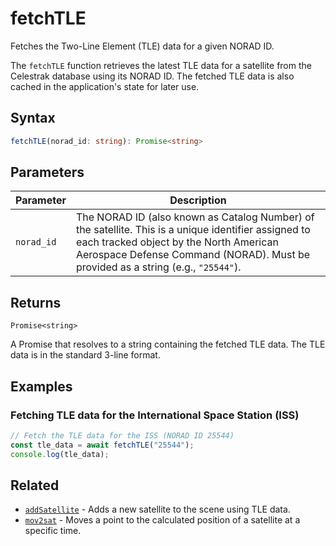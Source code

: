 # fetchTLE

Fetches the Two-Line Element (TLE) data for a given NORAD ID.

The `fetchTLE` function retrieves the latest TLE data for a satellite from the Celestrak database using its NORAD ID. The fetched TLE data is also cached in the application's state for later use.

## Syntax

```typescript
fetchTLE(norad_id: string): Promise<string>
```

## Parameters

| Parameter  | Description                                                                                                                                                                                                                            |
|------------|----------------------------------------------------------------------------------------------------------------------------------------------------------------------------------------------------------------------------------------|
| `norad_id` | The NORAD ID (also known as Catalog Number) of the satellite. This is a unique identifier assigned to each tracked object by the North American Aerospace Defense Command (NORAD). Must be provided as a string (e.g., `"25544"`). |

## Returns

`Promise<string>`

A Promise that resolves to a string containing the fetched TLE data. The TLE data is in the standard 3-line format.

## Examples

### Fetching TLE data for the International Space Station (ISS)

```javascript
// Fetch the TLE data for the ISS (NORAD ID 25544)
const tle_data = await fetchTLE("25544");
console.log(tle_data);
```

## Related

- [`addSatellite`](/dsl/commands/addSatellite) - Adds a new satellite to the scene using TLE data.
- [`mov2sat`](/dsl/commands/mov2sat) - Moves a point to the calculated position of a satellite at a specific time.

